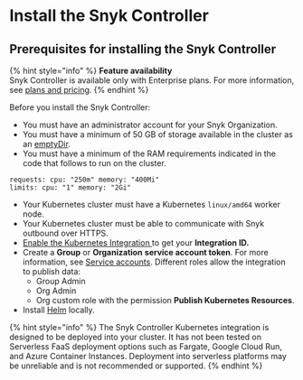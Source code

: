 # Install the Snyk Controller

## Prerequisites for installing the Snyk Controller

{% hint style="info" %}
**Feature availability**\
Snyk Controller is available only with Enterprise plans. For more information, see [plans and pricing](https://snyk.io/plans/).
{% endhint %}

Before you install the Snyk Controller:

* You must have an administrator account for your Snyk Organization.
* You must have a minimum of 50 GB of storage available in the cluster as an [emptyDir](https://kubernetes.io/docs/concepts/storage/volumes/#emptydir).
* You must have a minimum of the RAM requirements indicated in the code that follows to run on the cluster.

```
requests: cpu: "250m" memory: "400Mi"
limits: cpu: "1" memory: "2Gi"
```

* Your Kubernetes cluster must have a Kubernetes `linux/amd64` worker node.
* Your Kubernetes cluster must be able to communicate with Snyk outbound over HTTPS.
* [Enable the Kubernetes Integration ](../overview-of-kubernetes-integration/enable-the-kubernetes-integration.md)to get your **Integration ID.**
* Create a **Group** or **Organization** **service account token**. For more information, see [Service accounts](../../../../implementation-and-setup/enterprise-setup/service-accounts/). Different roles allow the integration to publish data:
  * Group Admin
  * Org Admin
  * Org custom role with the permission **Publish Kubernetes Resources**.
* Install [Helm](https://helm.sh/docs/intro/install/) locally.

{% hint style="info" %}
The Snyk Controller Kubernetes integration is designed to be deployed into your cluster. It has not been tested on Serverless FaaS deployment options such as Fargate, Google Cloud Run, and Azure Container Instances. Deployment into serverless platforms may be unreliable and is not recommended or supported.
{% endhint %}
